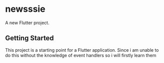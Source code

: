 # newsssie

A new Flutter project.

## Getting Started

This project is a starting point for a Flutter application.
Since i am unable to do this without the knowledge of event handlers so i will firstly learn them 


